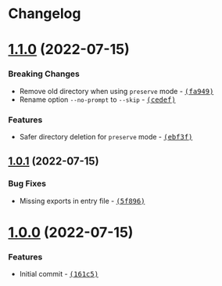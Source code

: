 # Changelog

# [1.1.0](https://github.com/Zolyn/Charon/compare/v1.0.1...v1.1.0) (2022-07-15)

### Breaking Changes

-   Remove old directory when using `preserve` mode - [<samp>(fa949)</samp>](https://github.com/Zolyn/Charon/commit/fa949a2)
-   Rename option `--no-prompt` to `--skip` - [<samp>(cedef)</samp>](https://github.com/Zolyn/Charon/commit/cedef30)

### Features

-   Safer directory deletion for `preserve` mode - [<samp>(ebf3f)</samp>](https://github.com/Zolyn/Charon/commit/ebf3fc1)

## [1.0.1](https://github.com/Zolyn/Charon/compare/v1.0.0...v1.0.1) (2022-07-15)

### Bug Fixes

-   Missing exports in entry file - [<samp>(5f896)</samp>](https://github.com/Zolyn/Charon/commit/5f896eb)

# [1.0.0](https://github.com/Zolyn/Charon/compare/0f4877174064446a4bae8180bd6b8f8971fd4919...v1.0.0) (2022-07-15)

### Features

-   Initial commit - [<samp>(161c5)</samp>](https://github.com/Zolyn/Charon/commit/161c53a)
